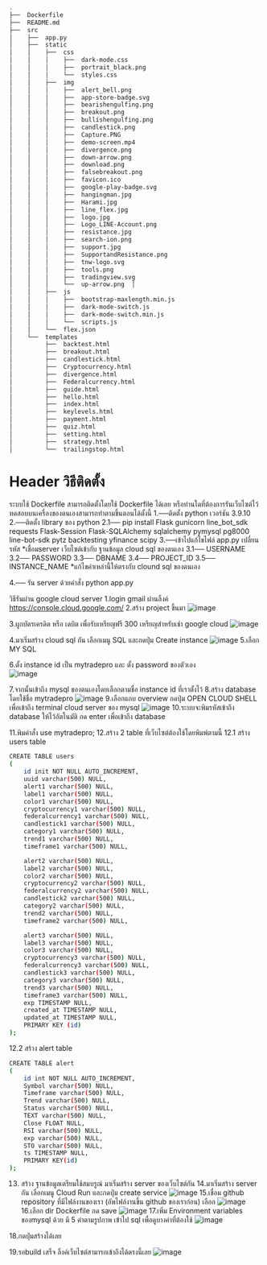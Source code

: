 ``` bash
.
├──  Dockerfile
├──  README.md
├──  src
│    ├──  app.py
│    ├──  static
│    │    ├──  css   
│    │    │    ├──  dark-mode.css
│    │    │    ├──  portrait_black.png
│    │    │    └──  styles.css
│    │    ├──  img
│    │    │    ├──  alert_bell.png
│    │    │    ├──  app-store-badge.svg
│    │    │    ├──  bearishengulfing.png
│    │    │    ├──  breakout.png
│    │    │    ├──  bullishengulfing.png
│    │    │    ├──  candlestick.png
│    │    │    ├──  Capture.PNG
│    │    │    ├──  demo-screen.mp4
│    │    │    ├──  divergence.png
│    │    │    ├──  down-arrow.png
│    │    │    ├──  download.png
│    │    │    ├──  falsebreakout.png
│    │    │    ├──  favicon.ico
│    │    │    ├──  google-play-badge.svg
│    │    │    ├──  hangingman.jpg
│    │    │    ├──  Harami.jpg
│    │    │    ├──  line_flex.jpg
│    │    │    ├──  logo.jpg
│    │    │    ├──  Logo_LINE-Account.png
│    │    │    ├──  resistance.jpg
│    │    │    ├──  search-ion.png
│    │    │    ├──  support.jpg
│    │    │    ├──  SupportandResistance.png
│    │    │    ├──  tnw-logo.svg
│    │    │    ├──  tools.png
│    │    │    ├──  tradingview.svg
│    │    │    └──  up-arrow.png  │
│    │    ├──  js       
│    │    │    ├──  bootstrap-maxlength.min.js
│    │    │    ├──  dark-mode-switch.js
│    │    │    ├──  dark-mode-switch.min.js
│    │    │    └──  scripts.js
│    │    └──  flex.json      
│    └──  templates
│         ├──  backtest.html
│         ├──  breakout.html
│         ├──  candlestick.html
│         ├──  Cryptocurrency.html
│         ├──  divergence.html
│         ├──  Federalcurrency.html
│         ├──  guide.html
│         ├──  hello.html
│         ├──  index.html
│         ├──  keylevels.html
│         ├──  payment.html
│         ├──  quiz.html
│         ├──  setting.html
│         ├──  strategy.html
│         └──  trailingstop.html
```


# Header วิธีติดตั้ง
ระบบใช้ Dockerfile สามารถติดตั้งโดยใช้ Dockerfile ได้เลย หรือท่านใดที่ต้องการรันเว็บไซต์ไว้ทดสอบบนเครื่องของตนเองสามารถทำตามขึ้นตอนได้ตั้งนี้
1.──ติดตั้ง python เวอร์ชัน 3.9.10
2.──ติดตั้ง library ของ python 
2.1── pip install Flask gunicorn line_bot_sdk requests Flask-Session Flask-SQLAlchemy sqlalchemy pymysql pg8000 line-bot-sdk pytz backtesting yfinance scipy
3.──เข้าไปแก้ไขไฟล์ app.py เปลี่ยนรหัส *เชื่อมserver เว็บไซต์เข้ากับ ฐานข้อมูล cloud sql ของตนเอง
3.1── USERNAME 
3.2── PASSWORD
3.3── DBNAME
3.4── PROJECT_ID
3.5── INSTANCE_NAME
*แก้ไขค่าเหล่านี้ให้ตรงกับ clound sql ของตนเอง 

4.── รัน server ด้วยคำสั่ง python app.py


วิธีรันผ่าน google cloud server
1.login gmail ผ่านลิ้งค์ https://console.cloud.google.com/
2.สร้าง project ขึ้นมา
![image](https://i.ibb.co/r4H7j31/image.png)

3.ผูกบัตรเครดิต หรือ เดบิต เพื่อรับเหรียญฟรี 300 เหรียญสำหรับเช่า google cloud
![image](https://i.ibb.co/7SKhtf5/image.png)

4.มาเริ่มสร้าง cloud sql กัน เลือกเมนู SQL และกดปุ่ม Create instance
![image](https://i.ibb.co/QNtZBbQ/image.png)
5.เลือก MY SQL

6.ตั้ง instance id เป็น mytradepro และ ตั้ง password ของตัวเอง  
![image](https://i.ibb.co/PTJzXfM/image.png)

7.จากนั้นเข้าถึง mysql ของตนเองโดยเลือกตามชื่อ instance id ที่เราตั้งไว้
8.สร้าง database โดยใช้ชื่อ mytradepro
![image](https://i.ibb.co/p4JJmF6/image.png)
9.เลือกแถบ overview กดปุ่ม OPEN CLOUD SHELL เพื่อเข้าถึง terminal cloud server ของ mysql
![image](https://i.ibb.co/GF69hDt/image.png)
10.ระบบจะพิมรหัสเข้าถึง database ให้ไว้อัตโนมัติ กด enter เพื่อเข้าถึง database


11.พิมคำสั่ง  use mytradepro;
12.สร้าง 2 table ที่เว็บไซต์ต้องใช้โดยพิมพ์ตามนี้
12.1 สร้าง  users table
``` bash
CREATE TABLE users 
(
    id init NOT NULL AUTO_INCREMENT,
    uuid varchar(500) NULL,
    alert1 varchar(500) NULL,
    label1 varchar(500) NULL,
    color1 varchar(500) NULL,
    cryptocurrency1 varchar(500) NULL,
    federalcurrency1 varchar(500) NULL,
    candlestick1 varchar(500) NULL,
    category1 varchar(500) NULL,
    trend1 varchar(500) NULL,
    timeframe1 varchar(500) NULL,

    alert2 varchar(500) NULL,
    label2 varchar(500) NULL,
    color2 varchar(500) NULL,
    cryptocurrency2 varchar(500) NULL,
    federalcurrency2 varchar(500) NULL,
    candlestick2 varchar(500) NULL,
    category2 varchar(500) NULL,
    trend2 varchar(500) NULL,
    timeframe2 varchar(500) NULL,

    alert3 varchar(500) NULL,
    label3 varchar(500) NULL,
    color3 varchar(500) NULL,
    cryptocurrency3 varchar(500) NULL,
    federalcurrency3 varchar(500) NULL,
    candlestick3 varchar(500) NULL,
    category3 varchar(500) NULL,
    trend3 varchar(500) NULL,
    timeframe3 varchar(500) NULL,
    exp TIMESTAMP NULL,
    created_at TIMESTAMP NULL,
    updated_at TIMESTAMP NULL,
    PRIMARY KEY (id)
);
```

12.2 สร้าง alert table
``` bash
CREATE TABLE alert
(
    id int NOT NULL AUTO_INCREMENT,
    Symbol varchar(500) NULL,
    Timeframe varchar(500) NULL,
    Trend varchar(500) NULL,
    Status varchar(500) NULL,
    TEXT varchar(500) NULL,
    Close FLOAT NULL,
    RSI varchar(500) NULL,
    exp varchar(500) NULL,
    STO varchar(500) NULL,
    ts TIMESTAMP NULL,
    PRIMARY KEY(id)
);
```
13. สร้าง ฐานข้อมูลเตรียมใช้สมบรูณ์ มาเริ่มสร้าง server ของเว็บไซต์กัน
14.มาเริ่มสร้าง server กัน เลือกเมนู Cloud Run และกดปุ่ม create service
![image](https://i.ibb.co/FJM7DWk/image.png)
15.เชื่อม github repository ที่มีไฟล์งานของเรา (อัพไฟล์งานขึ้น github ของเราก่อน) เลือก
![image](https://i.ibb.co/PwsRHLy/image.png)
16.เลือก dir Dockerfile กด save
![image](https://i.ibb.co/rcXCMjc/image.png)
17.เพิ่ม Environment variables ของmysql ด้วย มี 5 ค่าตามรูปภาพ เข้าไป sql เพื่อดูบางค่าที่ต้องใช้
![image](https://i.ibb.co/cxL7srt/image.png)

18.กดปุ่มสร้างได้เลย

19.รอbuild เสร็จ ลิ้งค์เว็บไซต์สามารถเข้าถึงได้ตรงนี้เลย
![image](https://i.ibb.co/dkYwmr3/image.png)

